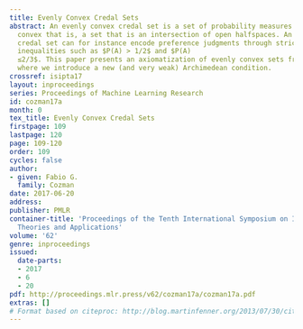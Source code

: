 ```yaml
---
title: Evenly Convex Credal Sets
abstract: An evenly convex credal set is a set of probability measures that is evenly
  convex that is, a set that is an intersection of open halfspaces. An evenly convex
  credal set can for instance encode preference judgments through strict and non-strict
  inequalities such as $P(A) > 1/2$ and $P(A)
  ≤2/3$. This paper presents an axiomatization of evenly convex sets from preferences,
  where we introduce a new (and very weak) Archimedean condition.
crossref: isipta17
layout: inproceedings
series: Proceedings of Machine Learning Research
id: cozman17a
month: 0
tex_title: Evenly Convex Credal Sets
firstpage: 109
lastpage: 120
page: 109-120
order: 109
cycles: false
author:
- given: Fabio G.
  family: Cozman
date: 2017-06-20
address: 
publisher: PMLR
container-title: 'Proceedings of the Tenth International Symposium on Imprecise Probability:
  Theories and Applications'
volume: '62'
genre: inproceedings
issued:
  date-parts:
  - 2017
  - 6
  - 20
pdf: http://proceedings.mlr.press/v62/cozman17a/cozman17a.pdf
extras: []
# Format based on citeproc: http://blog.martinfenner.org/2013/07/30/citeproc-yaml-for-bibliographies/
---
```

